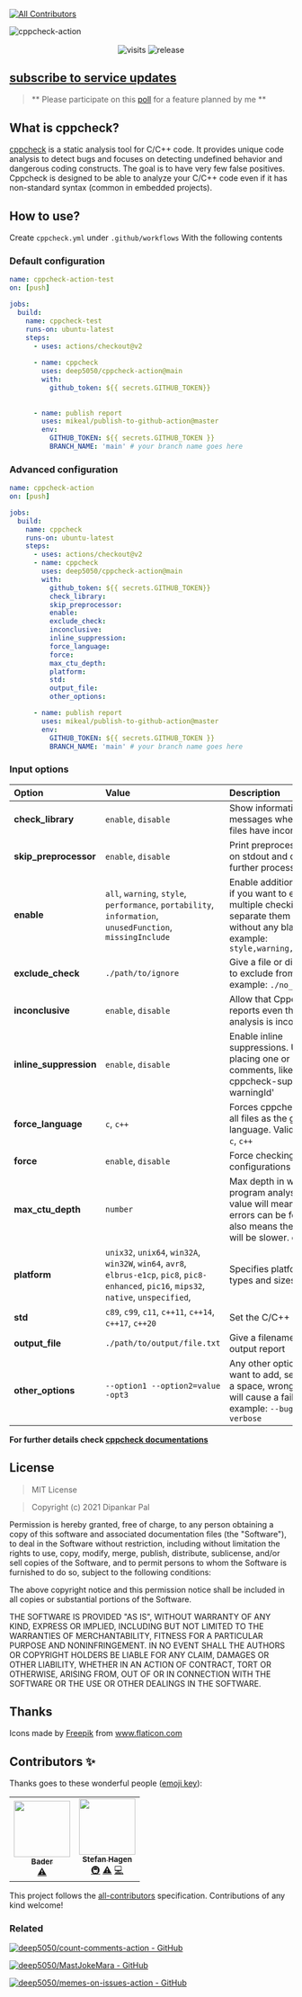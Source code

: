 
<!-- ALL-CONTRIBUTORS-BADGE:START - Do not remove or modify this section -->
[![All Contributors](https://img.shields.io/badge/all_contributors-2-orange.svg?style=flat-square)](#contributors-)
<!-- ALL-CONTRIBUTORS-BADGE:END -->
![cppcheck-action](https://socialify.git.ci/deep5050/cppcheck-action/image?description=1&logo=https%3A%2F%2Fi.imgur.com%2FbDs8nfo.png&theme=Light)



<div align=center>
<p align=center>
<img align=center src=http://hits.dwyl.com/deep5050/cppcheck-action.svg alt=visits>
<img align=center src=https://img.shields.io/github/v/release/deep5050/cppcheck-action?style=flat-square alt=release>
</p>

</div>


## [subscribe to service updates](https://github.com/deep5050/cppcheck-action/issues/11)

> ** Please participate on this
> [poll](https://github.com/deep5050/cppcheck-action/issues/10) for a feature
> planned by me **


## What is cppcheck?

[cppcheck](https://github.com/danmar/cppcheck) is a static analysis tool for
C/C++ code. It provides unique code analysis to detect bugs and focuses on
detecting undefined behavior and dangerous coding constructs. The goal is to
have very few false positives. Cppcheck is designed to be able to analyze your
C/C++ code even if it has non-standard syntax (common in embedded projects).

## How to use?

Create `cppcheck.yml` under `.github/workflows` With the following contents

### Default configuration

```yml
name: cppcheck-action-test
on: [push]

jobs:
  build:
    name: cppcheck-test
    runs-on: ubuntu-latest
    steps:
      - uses: actions/checkout@v2
          
      - name: cppcheck
        uses: deep5050/cppcheck-action@main
        with:
          github_token: ${{ secrets.GITHUB_TOKEN}}
          
        
      - name: publish report    
        uses: mikeal/publish-to-github-action@master
        env:
          GITHUB_TOKEN: ${{ secrets.GITHUB_TOKEN }}
          BRANCH_NAME: 'main' # your branch name goes here
```

### Advanced configuration

```yml
name: cppcheck-action
on: [push]

jobs:
  build:
    name: cppcheck
    runs-on: ubuntu-latest
    steps:
      - uses: actions/checkout@v2
      - name: cppcheck
        uses: deep5050/cppcheck-action@main
        with:
          github_token: ${{ secrets.GITHUB_TOKEN}}
          check_library:
          skip_preprocessor:
          enable:
          exclude_check:
          inconclusive:
          inline_suppression:
          force_language:
          force:
          max_ctu_depth:
          platform:
          std:
          output_file:
          other_options:

      - name: publish report    
        uses: mikeal/publish-to-github-action@master
        env:
          GITHUB_TOKEN: ${{ secrets.GITHUB_TOKEN }}
          BRANCH_NAME: 'main' # your branch name goes here
```

### Input options

| Option | Value | Description | Default |
| :--- | :--- | :--- | :--- |
| **check_library**  | `enable`, `disable` | Show information messages when library files have incomplete info | `disable` |
| **skip_preprocessor** | `enable`, `disable` | Print preprocessor output on stdout and don't do any further processing | `disable` |
| **enable** | `all`, `warning`, `style`, `performance`, `portability`, `information`, `unusedFunction`, `missingInclude` | Enable additional checks. if you want to enable multiple checking at once, separate them using `,` without any blank space. example: `style,warning,performance` | `all` |
| **exclude_check** | `./path/to/ignore` | Give a file or directory path to exclude from checking. example: `./no_check.cpp` | nothing to ignore |
| **inconclusive** | `enable`, `disable` | Allow that Cppcheck reports even though the analysis is inconclusive | `enable` |
| **inline_suppression** | `enable`, `disable` | Enable inline suppressions. Use them by placing one or more comments, like: '// cppcheck-suppress warningId' | `disable` |
| **force_language** | `c`, `c++` | Forces cppcheck to check all files as the given language. Valid values are: `c`, `c++` | auto-detected |
| **force** | `enable`, `disable` | Force checking of all configurations in files | `disable` |
| **max_ctu_depth** | `number` | Max depth in whole program analysis. A larger value will mean more errors can be found but also means the analysis will be slower. example: `4` | `2` |
| **platform** | `unix32`, `unix64`, `win32A`, `win32W`, `win64`, `avr8`, `elbrus-e1cp`, `pic8`, `pic8-enhanced`, `pic16`, `mips32`, `native`, `unspecified`, | Specifies platform specific types and sizes | `unspecified` |
| **std** | `c89`, `c99`, `c11`, `c++11`, `c++14`, `c++17`, `c++20` | Set the C/C++ standard | `c11`, `c++20` |
| **output_file** | `./path/to/output/file.txt` | Give a filename for the output report | `./cppcheck_report.txt` |
| **other_options** | `--option1 --option2=value -opt3` | Any other options you want to add, separate with a space, wrong options will cause a failure. example: `--bug-hunting --verbose`| `disable` |


<b> For further details check
[cppcheck documentations](http://cppcheck.sourceforge.net/manual.pdf) </b>

## License

> MIT License

> Copyright (c) 2021 Dipankar Pal

Permission is hereby granted, free of charge, to any person obtaining a copy of
this software and associated documentation files (the "Software"), to deal in
the Software without restriction, including without limitation the rights to
use, copy, modify, merge, publish, distribute, sublicense, and/or sell copies of
the Software, and to permit persons to whom the Software is furnished to do so,
subject to the following conditions:

The above copyright notice and this permission notice shall be included in all
copies or substantial portions of the Software.

THE SOFTWARE IS PROVIDED "AS IS", WITHOUT WARRANTY OF ANY KIND, EXPRESS OR
IMPLIED, INCLUDING BUT NOT LIMITED TO THE WARRANTIES OF MERCHANTABILITY, FITNESS
FOR A PARTICULAR PURPOSE AND NONINFRINGEMENT. IN NO EVENT SHALL THE AUTHORS OR
COPYRIGHT HOLDERS BE LIABLE FOR ANY CLAIM, DAMAGES OR OTHER LIABILITY, WHETHER
IN AN ACTION OF CONTRACT, TORT OR OTHERWISE, ARISING FROM, OUT OF OR IN
CONNECTION WITH THE SOFTWARE OR THE USE OR OTHER DEALINGS IN THE SOFTWARE.

## Thanks

Icons made by
<a href="https://www.flaticon.com/authors/freepik" title="Freepik">Freepik</a>
from <a href="https://www.flaticon.com/" title="Flaticon"> www.flaticon.com</a>

## Contributors ✨

Thanks goes to these wonderful people ([emoji key](https://allcontributors.org/docs/en/emoji-key)):

<!-- ALL-CONTRIBUTORS-LIST:START - Do not remove or modify this section -->
<!-- prettier-ignore-start -->
<!-- markdownlint-disable -->
<table>
  <tr>
    <td align="center"><a href="http://badereddineouaich.herokuapp.com"><img src="https://avatars2.githubusercontent.com/u/49657842?v=4" width="100px;" alt=""/><br /><sub><b>Bader</b></sub></a><br /><a href="https://github.com/deep5050/cppcheck-action/commits?author=BaderEddineOuaich" title="Tests">⚠️</a></td>
    <td align="center"><a href="https://stefan-hagen.website"><img src="https://avatars1.githubusercontent.com/u/450800?v=4" width="100px;" alt=""/><br /><sub><b>Stefan Hagen</b></sub></a><br /><a href="#infra-sthagen" title="Infrastructure (Hosting, Build-Tools, etc)">🚇</a> <a href="https://github.com/deep5050/cppcheck-action/commits?author=sthagen" title="Tests">⚠️</a> <a href="https://github.com/deep5050/cppcheck-action/commits?author=sthagen" title="Code">💻</a></td>
  </tr>
</table>

<!-- markdownlint-enable -->
<!-- prettier-ignore-end -->
<!-- ALL-CONTRIBUTORS-LIST:END -->

This project follows the [all-contributors](https://github.com/all-contributors/all-contributors) specification. Contributions of any kind welcome!

### Related
[![deep5050/count-comments-action - GitHub](https://gh-card.dev/repos/deep5050/count-comments-action.svg)](https://github.com/deep5050/count-comments-action)

[![deep5050/MastJokeMara - GitHub](https://gh-card.dev/repos/deep5050/MastJokeMara.svg)](https://github.com/deep5050/MastJokeMara)

[![deep5050/memes-on-issues-action - GitHub](https://gh-card.dev/repos/deep5050/memes-on-issues-action.svg)](https://github.com/deep5050/memes-on-issues-action)


